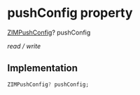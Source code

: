 


# pushConfig property







[ZIMPushConfig](../../zego_uikit_prebuilt_live_audio_room/ZIMPushConfig-class.md)? pushConfig
  
_<span class="feature">read / write</span>_






## Implementation

```dart
ZIMPushConfig? pushConfig;
```








